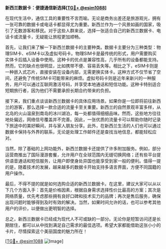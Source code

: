 **新西兰数据卡：便捷通信新选择[[TG💪+ @esim1088](https://t.me/s/esim1088)]**

在现代生活中，通信工具的重要性不言而喻。无论是商务出差还是旅游观光，拥有一张可靠的数据卡或电话卡都显得尤为重要。新西兰作为一个风景如画的国家，吸引了无数游客和移民。对于这些人群来说，选择一张适合自己的新西兰数据卡、电话卡或流量卡，无疑能让旅程更加顺畅。

首先，让我们来了解一下新西兰数据卡的主要种类。数据卡主要分为三种类型：物理SIM卡、eSIM卡以及虚拟号码卡。物理SIM卡是最传统的形式，用户需要购买实体卡后插入设备中使用。这种卡的优点是兼容性高，几乎所有的设备都能支持。然而，它的缺点也很明显，比如携带不便、容易丢失等。相比之下，eSIM卡则是一种嵌入式芯片，直接安装在设备内部，无需更换实体卡。这种方式不仅节省了空间，还避免了传统SIM卡可能带来的麻烦。虚拟号码卡则是近年来新兴的一种服务，用户可以通过互联网激活号码，并享受本地通话和短信功能。这种卡特别适合短期旅行者，因为他们不需要承担长期合约带来的负担。

接下来，我们重点谈谈新西兰数据卡的具体应用场景。如果你是一位即将前往新西兰的游客，那么选择一款合适的流量卡至关重要。新西兰的自然景观丰富多样，从北岛的火山温泉到南岛的冰川湖泊，每一处都值得细细品味。然而，这些地方往往地处偏远，网络信号覆盖并不完善。因此，一张优质的流量卡可以帮助你随时记录下旅途中的美好瞬间，并与家人朋友分享。此外，在新西兰生活的人们也可以通过数据卡保持与外界的联系，无论是处理工作邮件还是查找当地信息，都能轻松应对。

当然，除了基础的上网功能外，新西兰数据卡还提供了许多附加服务。例如，部分运营商推出了国际漫游套餐，允许用户在全球范围内无缝切换网络；还有些平台提供语音通话和短信服务，让用户即使身处异国也能享受到家一般的便利。值得一提的是，随着技术的发展，越来越多的数据卡开始支持多语言界面，方便不同国籍的用户操作。

最后，不得不提的就是如何选购合适的新西兰数据卡。在这里，建议大家可以从以下几个方面入手：首先是价格因素，根据自身需求选择性价比最高的方案；其次是网络质量，优先考虑那些拥有良好口碑和技术实力的品牌；再次是售后服务，确保出现问题时能够得到及时有效的解决。当然，如果时间允许的话，也可以参考其他用户的评价，以便做出更明智的选择。

总之，新西兰数据卡已经成为现代人不可或缺的一部分。无论你是短暂访问还是长期居住，都可以从中找到满足自己需求的最佳选项。希望大家都能借助这张小小的卡片，尽情探索这个美丽国度的魅力所在！

[[TG💪+ @esim1088](https://t.me/s/esim1088) ![Image](https://i.postimg.cc/4NQfJmqS/Snipaste-2025-05-13-00-14-12.png)]